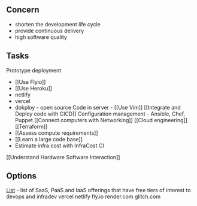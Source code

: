 ## Concern
- shorten the development life cycle 
- provide continuous delivery
- high software quality

## Tasks
Prototype deployment
* [[Use Flyio]]
* [[Use Heroku]]
* netlify
* vercel
* dokploy - open source
Code in server - [[Use Vim]]
[[Integrate and Deploy code with CICD]]
Configuration management - Ansible, Chef, Puppet
[[Connect computers with Networking]]
[[Cloud engineering]]
[[Terraform]]
* [[Assess compute requirements]]
* [[Learn a large code base]]
* Estimate infra cost with InfraCost CI

[[Understand Hardware Software Interaction]]

## Options
[List](https://github.com/ripienaar/free-for-dev) - list of SaaS, PaaS and IaaS offerings that have free tiers of interest to devops and infradev
vercel
netlify
fly.io
render.com
glitch.com
